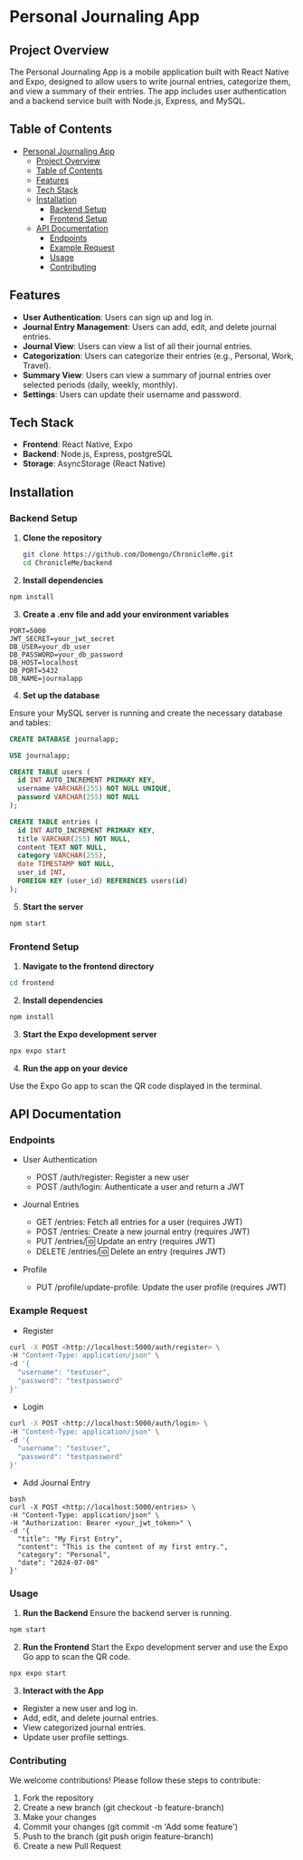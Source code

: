 # Personal Journaling App

## Project Overview

The Personal Journaling App is a mobile application built with React Native and Expo, designed to allow users to write journal entries, categorize them, and view a summary of their entries. The app includes user authentication and a backend service built with Node.js, Express, and MySQL.

## Table of Contents

- [Personal Journaling App](#personal-journaling-app)
  - [Project Overview](#project-overview)
  - [Table of Contents](#table-of-contents)
  - [Features](#features)
  - [Tech Stack](#tech-stack)
  - [Installation](#installation)
    - [Backend Setup](#backend-setup)
    - [Frontend Setup](#frontend-setup)
  - [API Documentation](#api-documentation)
    - [Endpoints](#endpoints)
    - [Example Request](#example-request)
    - [Usage](#usage)
    - [Contributing](#contributing)

## Features

- **User Authentication**: Users can sign up and log in.
- **Journal Entry Management**: Users can add, edit, and delete journal entries.
- **Journal View**: Users can view a list of all their journal entries.
- **Categorization**: Users can categorize their entries (e.g., Personal, Work, Travel).
- **Summary View**: Users can view a summary of journal entries over selected periods (daily, weekly, monthly).
- **Settings**: Users can update their username and password.

## Tech Stack

- **Frontend**: React Native, Expo
- **Backend**: Node.js, Express, postgreSQL
- **Storage**: AsyncStorage (React Native)

## Installation

### Backend Setup

1. **Clone the repository**

   ```bash
   git clone https://github.com/Domengo/ChronicleMe.git
   cd ChronicleMe/backend
   ```

2. **Install dependencies**

```bash
npm install
```

3. **Create a .env file and add your environment variables**

```plaintext
PORT=5000
JWT_SECRET=your_jwt_secret
DB_USER=your_db_user
DB_PASSWORD=your_db_password
DB_HOST=localhost
DB_PORT=5432
DB_NAME=journalapp
```

4. **Set up the database**

Ensure your MySQL server is running and create the necessary database and tables:

```sql
CREATE DATABASE journalapp;

USE journalapp;

CREATE TABLE users (
  id INT AUTO_INCREMENT PRIMARY KEY,
  username VARCHAR(255) NOT NULL UNIQUE,
  password VARCHAR(255) NOT NULL
);

CREATE TABLE entries (
  id INT AUTO_INCREMENT PRIMARY KEY,
  title VARCHAR(255) NOT NULL,
  content TEXT NOT NULL,
  category VARCHAR(255),
  date TIMESTAMP NOT NULL,
  user_id INT,
  FOREIGN KEY (user_id) REFERENCES users(id)
);
```

5. **Start the server**

```bash
npm start
```

### Frontend Setup

1. **Navigate to the frontend directory**

```bash
cd frontend
```

2. **Install dependencies**

```bash
npm install
```

3. **Start the Expo development server**

```bash
npx expo start
```

4. **Run the app on your device**

Use the Expo Go app to scan the QR code displayed in the terminal.

## API Documentation

### Endpoints

- User Authentication

  - POST /auth/register: Register a new user
  - POST /auth/login: Authenticate a user and return a JWT
- Journal Entries

  - GET /entries: Fetch all entries for a user (requires JWT)
  - POST /entries: Create a new journal entry (requires JWT)
  - PUT /entries/:id: Update an entry (requires JWT)
  - DELETE /entries/:id: Delete an entry (requires JWT)
- Profile

  - PUT /profile/update-profile: Update the user profile (requires JWT)

### Example Request

- Register

```bash
curl -X POST <http://localhost:5000/auth/register> \
-H "Content-Type: application/json" \
-d '{
  "username": "testuser",
  "password": "testpassword"
}'
```

- Login

```bash
curl -X POST <http://localhost:5000/auth/login> \
-H "Content-Type: application/json" \
-d '{
  "username": "testuser",
  "password": "testpassword"
}'
```

- Add Journal Entry

```
bash
curl -X POST <http://localhost:5000/entries> \
-H "Content-Type: application/json" \
-H "Authorization: Bearer <your_jwt_token>" \
-d '{
  "title": "My First Entry",
  "content": "This is the content of my first entry.",
  "category": "Personal",
  "date": "2024-07-08"
}'
```

### Usage

1. **Run the Backend**
Ensure the backend server is running.

```bash
npm start
```

2. **Run the Frontend**
Start the Expo development server and use the Expo Go app to scan the QR code.

```bash
npx expo start
```

3. **Interact with the App**

- Register a new user and log in.
- Add, edit, and delete journal entries.
- View categorized journal entries.
- Update user profile settings.

### Contributing

We welcome contributions! Please follow these steps to contribute:

1. Fork the repository
2. Create a new branch (git checkout -b feature-branch)
3. Make your changes
4. Commit your changes (git commit -m 'Add some feature')
5. Push to the branch (git push origin feature-branch)
6. Create a new Pull Request
